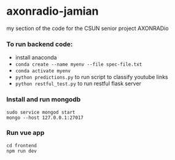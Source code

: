 # axonradio-jamian
my section of the code for the CSUN senior project AXONRADio
### To run backend code:
* install anaconda
* `conda create --name myenv --file spec-file.txt`</ol>
* `conda activate myenv`</ol>
* `python predictions.py` to run script to classify youtube links</ol>
* `python restful_test.py` to run restful flask server</ol>


### Install and run mongodb
```
sudo service mongod start
mongo --host 127.0.0.1:27017
```

### Run vue app
```
cd frontend
npm run dev
```
